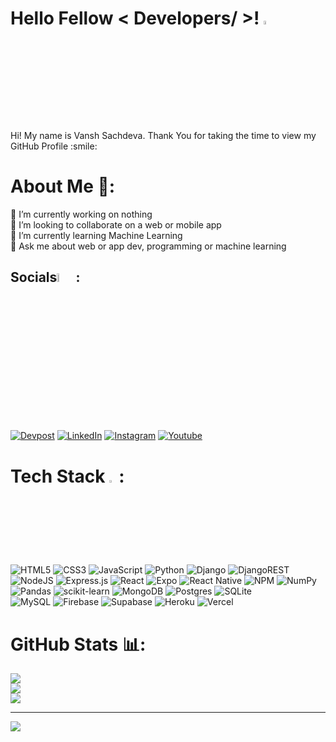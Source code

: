 <h1> Hello Fellow < Developers/ >! <img src = "https://raw.githubusercontent.com/MartinHeinz/MartinHeinz/master/wave.gif" width='4%'> </h1>
<div size='20px'> Hi! My name is Vansh Sachdeva. Thank You for taking the time to view my GitHub Profile :smile: 
</div>
  

# About Me 💫:
🔭 I’m currently working on nothing<br>👯 I’m looking to collaborate on a web or mobile app<br>🌱 I’m currently learning Machine Learning<br>💬 Ask me about web or app dev, programming or machine learning


## Socials<img src='https://raw.githubusercontent.com/ShahriarShafin/ShahriarShafin/main/Assets/handshake.gif' width='6%'>:
[![Devpost](https://img.shields.io/badge/Devpost-%230077B5.svg?logo=devpost&logoColor=white&color=9cf&style=flat)](https://devpost.com/vansh2101)
[![LinkedIn](https://img.shields.io/badge/LinkedIn-%230077B5.svg?logo=linkedin&logoColor=white&color=blue&style=flat)](https://linkedin.com/in/vanshsachdeva) 
[![Instagram](https://img.shields.io/badge/Instagram-%23E4405F.svg?logo=Instagram&logoColor=white&style=flat)](https://instagram.com/vansh_2101) 
[![Youtube](https://img.shields.io/badge/Youtube-%230077B5.svg?logo=youtube&logoColor=white&color=red&style=flat)](https://www.youtube.com/channel/UCTZakiLz1XfkwC5BhYTZ2mQ) 

# Tech Stack <img src = "https://media2.giphy.com/media/QssGEmpkyEOhBCb7e1/giphy.gif?cid=ecf05e47a0n3gi1bfqntqmob8g9aid1oyj2wr3ds3mg700bl&rid=giphy.gif" width='3%'>:
![HTML5](https://img.shields.io/badge/html5-%23E34F26.svg?style=for-the-badge&logo=html5&logoColor=white)
![CSS3](https://img.shields.io/badge/css3-%231572B6.svg?style=for-the-badge&logo=css3&logoColor=white) 
![JavaScript](https://img.shields.io/badge/javascript-%23323330.svg?style=for-the-badge&logo=javascript&logoColor=%23F7DF1E)
![Python](https://img.shields.io/badge/python-3670A0?style=for-the-badge&logo=python&logoColor=ffdd54) 
![Django](https://img.shields.io/badge/django-%23092E20.svg?style=for-the-badge&logo=django&logoColor=white) 
![DjangoREST](https://img.shields.io/badge/DJANGO-REST-ff1709?style=for-the-badge&logo=django&logoColor=white&color=ff1709&labelColor=gray) 
![NodeJS](https://img.shields.io/badge/node.js-6DA55F?style=for-the-badge&logo=node.js&logoColor=white) 
![Express.js](https://img.shields.io/badge/express.js-%23404d59.svg?style=for-the-badge&logo=express&logoColor=%2361DAFB) 
![React](https://img.shields.io/badge/react-%2320232a.svg?style=for-the-badge&logo=react&logoColor=%2361DAFB) 
![Expo](https://img.shields.io/badge/expo-1C1E24?style=for-the-badge&logo=expo&logoColor=#D04A37) 
![React Native](https://img.shields.io/badge/react_native-%2320232a.svg?style=for-the-badge&logo=react&logoColor=%2361DAFB) 
![NPM](https://img.shields.io/badge/NPM-%23000000.svg?style=for-the-badge&logo=npm&logoColor=white) 
![NumPy](https://img.shields.io/badge/numpy-%23013243.svg?style=for-the-badge&logo=numpy&logoColor=white) 
![Pandas](https://img.shields.io/badge/pandas-%23150458.svg?style=for-the-badge&logo=pandas&logoColor=white) 
![scikit-learn](https://img.shields.io/badge/scikit--learn-%23F7931E.svg?style=for-the-badge&logo=scikit-learn&logoColor=white)
![MongoDB](https://img.shields.io/badge/MongoDB-%234ea94b.svg?style=for-the-badge&logo=mongodb&logoColor=white) 
![Postgres](https://img.shields.io/badge/postgres-%23316192.svg?style=for-the-badge&logo=postgresql&logoColor=white) 
![SQLite](https://img.shields.io/badge/sqlite-%2307405e.svg?style=for-the-badge&logo=sqlite&logoColor=white) 	
![MySQL](https://img.shields.io/badge/mysql-%2300f.svg?style=for-the-badge&logo=mysql&logoColor=white) 
![Firebase](https://img.shields.io/badge/firebase-%23039BE5.svg?style=for-the-badge&logo=firebase) 
![Supabase](https://img.shields.io/badge/Supabase-3ECF8E?style=for-the-badge&logo=supabase&logoColor=white) 
![Heroku](https://img.shields.io/badge/heroku-%23430098.svg?style=for-the-badge&logo=heroku&logoColor=white) 
![Vercel](https://img.shields.io/badge/vercel-%23000000.svg?style=for-the-badge&logo=vercel&logoColor=white) 
  
# GitHub Stats 📊:
![](https://github-readme-stats.vercel.app/api?username=vansh2101&theme=radical&hide_border=false&include_all_commits=false&count_private=false)<br/>
![](https://github-readme-streak-stats.herokuapp.com/?user=vansh2101&theme=radical&hide_border=false)<br/>
![](https://github-readme-stats.vercel.app/api/top-langs/?username=vansh2101&theme=radical&hide_border=false&include_all_commits=false&count_private=false&layout=compact)

---
[![](https://visitcount.itsvg.in/api?id=vansh2101&icon=0&color=10)](https://visitcount.itsvg.in)

